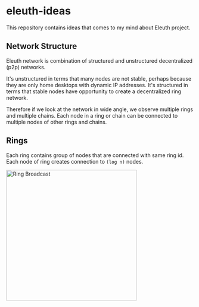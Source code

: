 # eleuth-ideas

This repository contains ideas that comes to my mind about Eleuth project.

## Network Structure
Eleuth network is combination of structured and unstructured decentralized (p2p) networks.

It's unstructured in terms that many nodes are not stable, perhaps because they are only home desktops with dynamic IP addresses.
It's structured in terms that stable nodes have opportunity to create a decentralized ring network.

Therefore if we look at the network in wide angle, we observe multiple rings and multiple chains. Each node in a ring or chain can be connected to multiple nodes of other rings and chains.

## Rings
Each ring contains group of nodes that are connected with same ring id. Each node of ring creates connection to `(log n)` nodes.

<img src="https://github.com/idioglossia/eleuth-ideas/raw/main/images/Ring%20Broadcast.svg" width="350" alt="Ring Broadcast"/>

 
